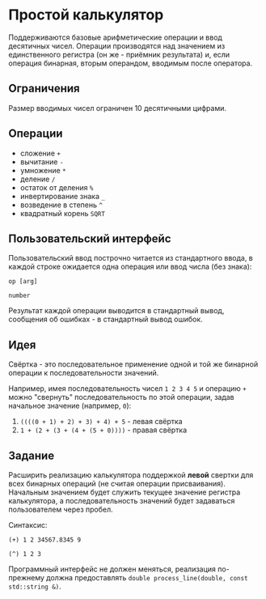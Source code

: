 # Простой калькулятор
Поддерживаются базовые арифметические операции и ввод десятичных чисел.
Операции производятся над значением из единственного регистра (он же - приёмник результата) и, если операция бинарная, вторым
операндом, вводимым после оператора.

## Ограничения
Размер вводимых чисел ограничен 10 десятичными цифрами.

## Операции
* сложение `+`
* вычитание `-`
* умножение `*`
* деление `/`
* остаток от деления `%`
* инвертирование знака `_`
* возведение в степень `^`
* квадратный корень `SQRT`

## Пользовательский интерфейс
Пользовательский ввод построчно читается из стандартного ввода, в каждой строке ожидается одна операция или ввод числа (без знака):
```
op [arg]

number
```
Результат каждой операции выводится в стандартный вывод, сообщения об ошибках - в стандартный вывод ошибок.

## Идея
Свёртка - это последовательное применение одной и той же бинарной операции к последовательности значений.

Например, имея последовательность чисел `1 2 3 4 5` и операцию `+` можно "свернуть" последовательность по этой операции, задав начальное значение (например, `0`):
1. `((((0 + 1) + 2) + 3) + 4) + 5` - левая свёртка
2. `1 + (2 + (3 + (4 + (5 + 0))))` - правая свёртка

## Задание
Расширить реализацию калькулятора поддержкой **левой** свертки для всех бинарных операций (не считая операции присваивания). Начальным значением будет служить текущее значение регистра калькулятора, а последовательность значений будет задаваться пользователем через пробел.

Синтаксис:
```
(+) 1 2 34567.8345 9
```
```
(^) 1 2 3
```

Программный интерфейс не должен меняться, реализация по-прежнему должна предоставлять `double process_line(double, const std::string &)`.
